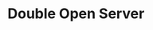 <!--
SPDX-FileCopyrightText: 2023 HH Partners

SPDX-License-Identifier: MIT
-->

# Double Open Server
